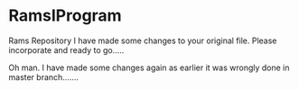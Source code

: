 # RamsIProgram
Rams Repository
I have made some changes to your original file. Please incorporate and ready to go.....

Oh man. I have made some changes again as earlier it was wrongly done in master branch.......
